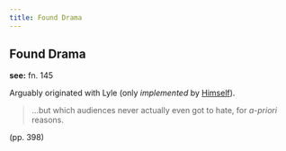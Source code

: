 ```yaml
---
title: Found Drama
---
```


Found Drama
-----------

**see:** fn. 145

Arguably originated with Lyle (only *implemented* by [Himself](/infinite-notes/characters/Himself)).

> ...but which audiences never actually even got to hate, for *a-priori* reasons.

(pp. 398)